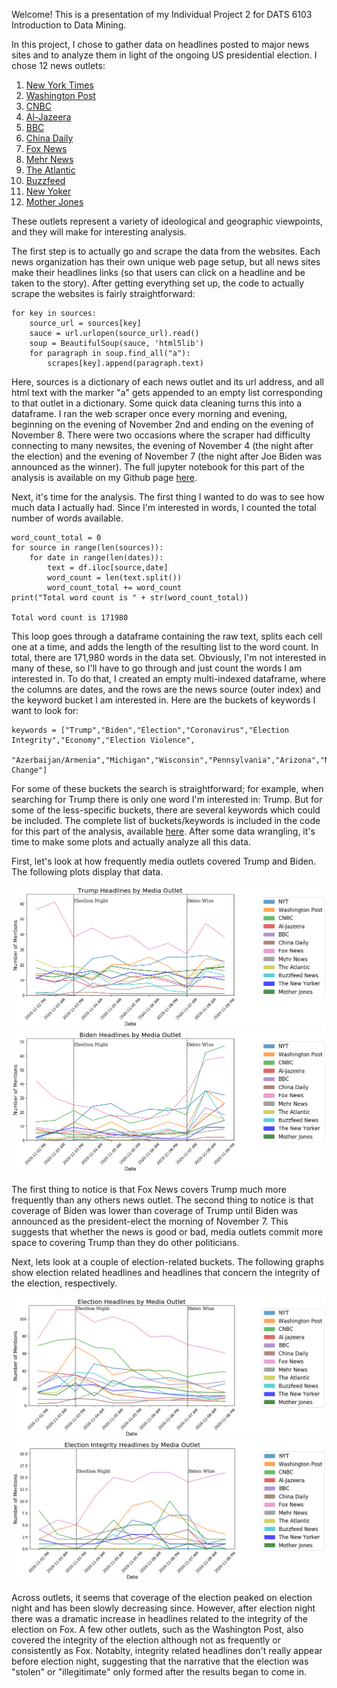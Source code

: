Welcome! This is a presentation of my Individual Project 2 for DATS 6103 Introduction to Data Mining.

In this project, I chose to gather data on headlines posted to major news sites and to analyze them in light of the ongoing US presidential election. I chose 12 news outlets:

1. [New York Times](https://www.nytimes.com/)
2. [Washington Post](https://www.washingtonpost.com/)
3. [CNBC](https://www.cnbc.com)
4. [Al-Jazeera](https://www.aljazeera.com/)
5. [BBC](https://bbc.com/news)
6. [China Daily](https://global.chinadaily.com.cn/)
7. [Fox News](https://www.foxnews.com/)
8. [Mehr News](https://en.mehrnews.com/)
9. [The Atlantic](https://www.theatlantic.com/)
10. [Buzzfeed](https://www.buzzfeed.com/)
11. [New Yoker](https://www.newyorker.com/)
12. [Mother Jones](https://www.motherjones.com/)

These outlets represent a variety of ideological and geographic viewpoints, and they will make for interesting analysis.

The first step is to actually go and scrape the data from the websites. Each news organization has their own unique web page setup, but all news sites make their headlines links (so that users can click on a headline and be taken to the story). After getting everything set up, the code to actually scrape the websites is fairly straightforward:

```
for key in sources:
    source_url = sources[key]
    sauce = url.urlopen(source_url).read()
    soup = BeautifulSoup(sauce, 'html5lib')
    for paragraph in soup.find_all("a"):
        scrapes[key].append(paragraph.text)
```
Here, sources is a dictionary of each news outlet and its url address, and all html text with the marker "a" gets appended to an empty list corresponding to that outlet in a dictionary. Some quick data cleaning turns this into a dataframe. I ran the web scraper once every morning and evening, beginning on the evening of November 2nd and ending on the evening of November 8. There were two occasions where the scraper had difficulty connecting to many newsites, the evening of November 4 (the night after the election) and the evening of November 7 (the night after Joe Biden was announced as the winner). The full jupyter notebook for this part of the analysis is available on my Github page [here](https://github.com/grahamh39/DATS6103-Project-2-Graham-Hulsey-/blob/main/code/Graham%20Hulsey%20Project%202%20Code%20Part%201%20-%20Web%20Scraping.ipynb).

Next, it's time for the analysis. The first thing I wanted to do was to see how much data I actually had. Since I'm interested in words, I counted the total number of words available. 
```
word_count_total = 0
for source in range(len(sources)):
    for date in range(len(dates)):
        text = df.iloc[source,date]
        word_count = len(text.split())
        word_count_total += word_count
print("Total word count is " + str(word_count_total))

Total word count is 171980
```
This loop goes through a dataframe containing the raw text, splits each cell one at a time, and adds the length of the resulting list to the word count. In total, there are 171,980 words in the data set. Obviously, I'm not interested in many of these, so I'll have to go through and just count the words I am interested in. To do that, I created an empty multi-indexed dataframe, where the columns are dates, and the rows are the news source (outer index) and the keyword bucket I am interested in. Here are the buckets of keywords I want to look for:

```
keywords = ["Trump","Biden","Election","Coronavirus","Election Integrity","Economy","Election Violence",
            "Azerbaijan/Armenia","Michigan","Wisconsin","Pennsylvania","Arizona","Nevada","Florida","Climate Change"]
```
For some of these buckets the search is straightforward; for example, when searching for Trump there is only one word I'm interested in: Trump. But for some of the less-specific buckets, there are several keywords which could be included. The complete list of buckets/keywords is included in the code for this part of the analysis, available [here](https://github.com/grahamh39/DATS6103-Project-2-Graham-Hulsey-/blob/main/code/Graham%20Hulsey%20Project%202%20Code%20Part%202%20-%20Analysis.ipynb). After some data wrangling, it's time to make some plots and actually analyze all this data.

First, let's look at how frequently media outlets covered Trump and Biden. The following plots display that data. 

![trump](https://raw.githubusercontent.com/grahamh39/DATS6103-Project-2-Graham-Hulsey-/main/plots/trump_plot.png)
![biden](https://raw.githubusercontent.com/grahamh39/DATS6103-Project-2-Graham-Hulsey-/main/plots/biden_plot.png)

The first thing to notice is that Fox News covers Trump much more frequently than any others news outlet. The second thing to notice is that coverage of Biden was lower than coverage of Trump until Biden was announced as the president-elect the morning of November 7. This suggests that whether the news is good or bad, media outlets commit more space to covering Trump than they do other politicians.

Next, lets look at a couple of election-related buckets. The following graphs show election related headlines and headlines that concern the integrity of the election, respectively.

![election](https://raw.githubusercontent.com/grahamh39/DATS6103-Project-2-Graham-Hulsey-/main/plots/election_plot.png)
![integrity](https://raw.githubusercontent.com/grahamh39/DATS6103-Project-2-Graham-Hulsey-/main/plots/integrity_plot.png)

Across outlets, it seems that coverage of the election peaked on election night and has been slowly decreasing since. However, after election night there was a dramatic increase in headlines related to the integrity of the election on Fox. A few other outlets, such as the Washington Post, also covered the integrity of the election although not as frequently or consistently as Fox. Notablty, integrity related headlines don't really appear before election night, suggesting that the narrative that the election was "stolen" or "illegitimate" only formed after the results began to come in.
